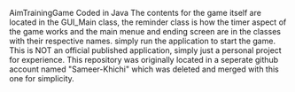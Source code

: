 AimTrainingGame Coded in Java The contents for the game itself are located in the GUI_Main class, the reminder class is how the timer aspect of the game works and the main menue and ending screen are in the classes with their respective names. simply run the application to start the game. This is NOT an official published application, simply just a personal project for experience.
This repository was originally located in a seperate github account named "Sameer-Khichi" which was deleted and merged with this one for simplicity.
